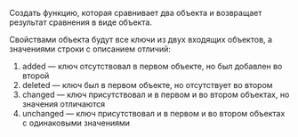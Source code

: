 Создать функцию, которая сравнивает два объекта и возвращает результат сравнения в виде объекта.

Свойствами объекта будут все ключи из двух входящих объектов, а значениями строки с описанием отличий:

1. added — ключ отсутствовал в первом объекте, но был добавлен во второй
1. deleted — ключ был в первом объекте, но отсутствует во втором
1. changed — ключ присутствовал и в первом и во втором объектах, но значения отличаются
1. unchanged — ключ присутствовал и в первом и во втором объектах с одинаковыми значениями
